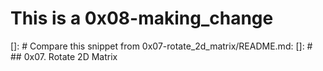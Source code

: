 # This is a 0x08-making_change
[]: # Compare this snippet from 0x07-rotate_2d_matrix/README.md:
[]: # ## 0x07. Rotate 2D Matrix